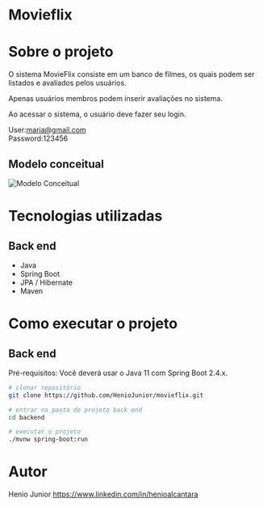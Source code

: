 # Movieflix

# Sobre o projeto
O sistema MovieFlix consiste em um banco de filmes, os quais podem ser listados e avaliados pelos usuários.

Apenas usuários membros podem inserir avaliações no sistema.

Ao acessar o sistema, o usuário deve fazer seu login.

User:maria@gmail.com <br/>
Password:123456

## Modelo conceitual

![Modelo Conceitual](https://github.com/HenioJunior/assets/blob/main/modelo_conceitual.png)

# Tecnologias utilizadas
## Back end
- Java
- Spring Boot
- JPA / Hibernate
- Maven

# Como executar o projeto

## Back end
Pré-requisitos: Você deverá usar o Java 11 com Spring Boot 2.4.x.

```bash
# clonar repositório
git clone https://github.com/HenioJunior/movieflix.git

# entrar na pasta do projeto back end
cd backend

# executar o projeto
./mvnw spring-boot:run
```

# Autor

Henio Junior
https://www.linkedin.com/in/henioalcantara

